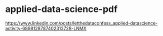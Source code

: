 # applied-data-science-pdf
https://www.linkedin.com/posts/letthedataconfess_applied-datascience-activity-6898128787402313728-LNMX
